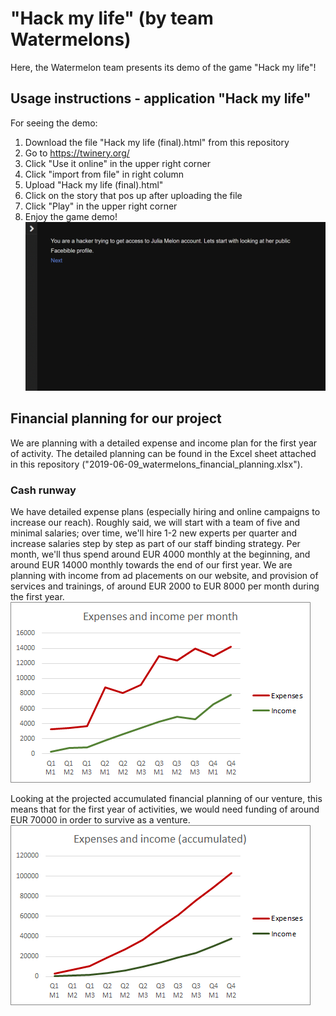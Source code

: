 # "Hack my life" (by team Watermelons)
Here, the Watermelon team presents its demo of the game "Hack my life"!

## Usage instructions - application "Hack my life"
For seeing the demo:
1) Download the file "Hack my life (final).html" from this repository
2) Go to https://twinery.org/
3) Click "Use it online" in the upper right corner
4) Click "import from file" in right column
5) Upload "Hack my life (final).html"
6) Click on the story that pos up after uploading the file
7) Click "Play" in the upper right corner
8) Enjoy the game demo!
![Here you can see an animated gif of the application running](https://github.com/ggcarrots/Watermelons/blob/master/images/animated_gif_001.gif)

## Financial planning for our project

We are planning with a detailed expense and income plan for the first year of activity.
The detailed planning can be found in the Excel sheet attached in this repository ("2019-06-09_watermelons_financial_planning.xlsx").

### Cash runway

We have detailed expense plans (especially hiring and online campaigns to increase our reach). Roughly said, we will start with a team of five and minimal salaries; over time, we'll hire 1-2 new experts per quarter and increase salaries step by step as part of our staff binding strategy. Per month, we'll thus spend around EUR 4000 monthly at the beginning, and around EUR 14000 monthly towards the end of our first year.
We are planning with income from ad placements on our website, and provision of services and trainings, of around EUR 2000 to EUR 8000 per month during the first year.
![Expenses and Income planning - monthly](https://github.com/ggcarrots/Watermelons/blob/master/images/expenses_income_month.png)

Looking at the projected accumulated financial planning of our venture, this means that for the first year of activities, we would need funding of around EUR 70000 in order to survive as a venture.
![Expenses and Income planning - accumulated](https://github.com/ggcarrots/Watermelons/blob/master/images/expenses_income_accumulated.png)
